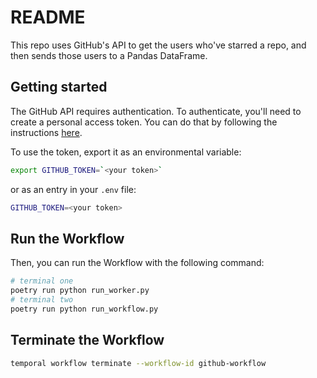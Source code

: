 # README

This repo uses GitHub's API to get the users who've starred a repo, and then sends those users to a Pandas DataFrame.

<!--
The Asynchronous Activity returns data back to the Workflow while the Activity is running, so you can begin to process some data, without having to wait for the Activity to finish, in cases where you've reached the API's rate limit.
-->

## Getting started

The GitHub API requires authentication. To authenticate, you'll need to create a personal access token. You can do that by following the instructions [here](https://docs.github.com/en/github/authenticating-to-github/creating-a-personal-access-token).

To use the token, export it as an environmental variable:

```bash
export GITHUB_TOKEN=`<your token>`
```

or as an entry in your `.env` file:

```bash
GITHUB_TOKEN=<your token>
```

## Run the Workflow

Then, you can run the Workflow with the following command:

```bash
# terminal one
poetry run python run_worker.py
# terminal two
poetry run python run_workflow.py
```

## Terminate the Workflow

```bash
temporal workflow terminate --workflow-id github-workflow
```
